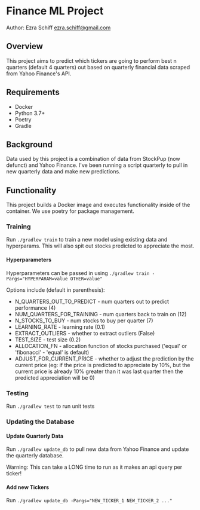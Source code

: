 # Finance ML Project
Author: Ezra Schiff <ezra.schiff@gmail.com>

## Overview
This project aims to predict which tickers are going to perform best
n quarters (default 4 quarters) out based on quarterly financial data
scraped from Yahoo Finance's API. 

## Requirements
* Docker
* Python 3.7+
* Poetry
* Gradle

## Background
Data used by this project is a combination of data from StockPup (now defunct)
and Yahoo Finance. I've been running a script quarterly to pull in new quarterly
data and make new predictions.

## Functionality
This project builds a Docker image and executes functionality inside
of the container. We use poetry for package management.

### Training
Run `./gradlew train` to train a new model using existing data and hyperparams. This will
also spit out stocks predicted to appreciate the most.

#### Hyperparameters
Hyperparameters can be passed in using `./gradlew train -Pargs="HYPERPARAM=value OTHER=value"`

Options include (default in parenthesis):
- N_QUARTERS_OUT_TO_PREDICT - num quarters out to predict performance (4)
- NUM_QUARTERS_FOR_TRAINING - num quarters back to train on (12)
- N_STOCKS_TO_BUY - num stocks to buy per quarter (7)
- LEARNING_RATE - learning rate (0.1)
- EXTRACT_OUTLIERS - whether to extract outliers (False)
- TEST_SIZE - test size (0.2)
- ALLOCATION_FN - allocation function of stocks purchased ('equal' or 'fibonacci' - 'equal' is default)
- ADJUST_FOR_CURRENT_PRICE - whether to adjust the prediction by the current price 
(eg: if the price is predicted to appreciate by 10%, but the current price is already 10% greater 
than it was last quarter then the predicted appreciation will be 0)

### Testing
Run `./gradlew test` to run unit tests

### Updating the Database
#### Update Quarterly Data
Run `./gradlew update_db` to pull new data from Yahoo Finance and update the 
quarterly database.

Warning: This can take a LONG time to run as it makes an api query per ticker!

#### Add new Tickers
Run `./gradlew update_db -Pargs="NEW_TICKER_1 NEW_TICKER_2 ..."`
